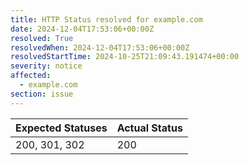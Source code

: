 ```yaml
---
title: HTTP Status resolved for example.com
date: 2024-12-04T17:53:06+00:00Z
resolved: True
resolvedWhen: 2024-12-04T17:53:06+00:00Z
resolvedStartTime: 2024-10-25T21:09:43.191474+00:00
severity: notice
affected:
  - example.com
section: issue
---
```


| Expected Statuses | Actual Status  |
|-------------------|----------------|
| 200, 301, 302 | 200 |
